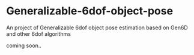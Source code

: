 # Generalizable-6dof-object-pose
An project of Generalizable 6dof object pose estimation based on Gen6D and other 6dof algorithms

coming soon..

